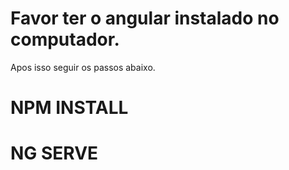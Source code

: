 # Favor ter o angular instalado no computador.
Apos isso seguir os passos abaixo.
 # NPM INSTALL
 # NG SERVE
